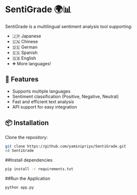 # SentiGrade 🌍📊
SentiGrade is a multilingual sentiment analysis tool supporting:
- 🇯🇵 Japanese
- 🇨🇳 Chinese
- 🇩🇪 German
- 🇪🇸 Spanish
- 🇬🇧 English
- ➕ More languages!

## 🚀 Features
- Supports multiple languages
- Sentiment classification (Positive, Negative, Neutral)
- Fast and efficient text analysis
- API support for easy integration

## 📦 Installation
Clone the repository:
```sh
git clone https://github.com/yaminipriyx/SentiGrade.git
cd SentiGrade

```
##Install dependencies
```sh
pip install -r requirements.txt
```
##Run the Application
```
python app.py
